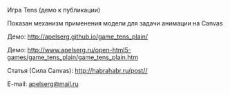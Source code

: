 ﻿Игра Tens (демо к публикации)

Показан механизм применения модели для задачи анимации на Canvas

Демо: http://apelserg.github.io/game_tens_plain/

Демо: http://www.apelserg.ru/open-html5-games/game_tens_plain/game_tens_plain.htm

Статья (Сила Canvas): http://habrahabr.ru/post//

E-mail: apelserg@mail.ru
